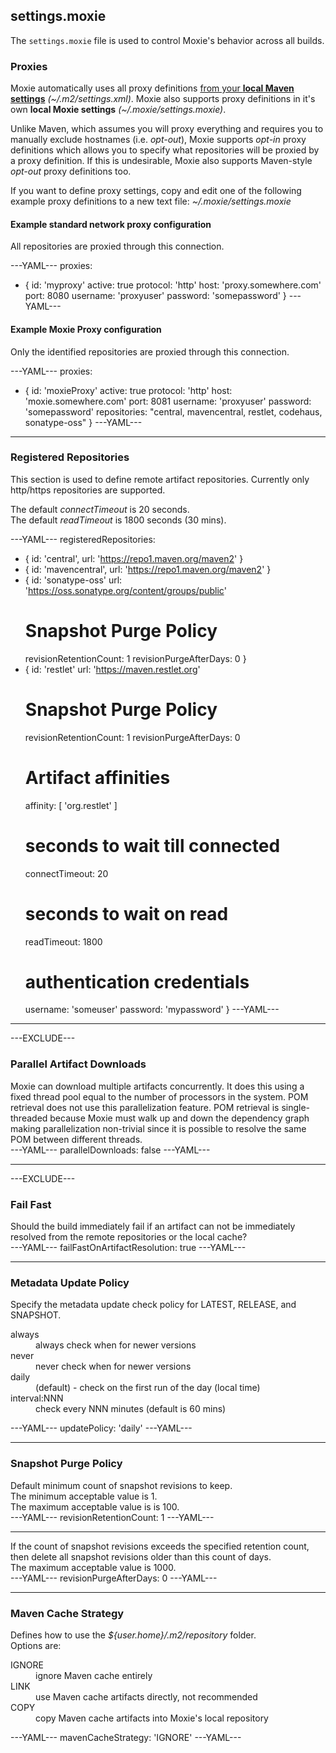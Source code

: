 ## settings.moxie

The `settings.moxie` file is used to control Moxie's behavior across all builds.

### Proxies
Moxie automatically uses all proxy definitions <u>from your <b>local Maven settings</b></u> *(~/.m2/settings.xml)*.  Moxie also supports proxy definitions in it's own <b>local Moxie settings</b> *(~/.moxie/settings.moxie)*.

Unlike Maven, which assumes you will proxy everything and requires you to manually exclude hostnames (i.e. *opt-out*), Moxie supports *opt-in* proxy definitions which allows you to specify what repositories will be proxied by a proxy definition. If this is undesirable, Moxie also supports Maven-style *opt-out* proxy definitions too. 

If you want to define proxy settings, copy and edit one of the following example proxy definitions to a new text file: *~/.moxie/settings.moxie*

#### Example standard network proxy configuration

All repositories are proxied through this connection.

---YAML---
proxies:
- {
    id: 'myproxy'
    active: true
    protocol: 'http'
    host: 'proxy.somewhere.com'
    port: 8080
    username: 'proxyuser'
    password: 'somepassword'
  }
---YAML---

#### Example Moxie Proxy configuration

Only the identified repositories are proxied through this connection.

---YAML---
proxies:
- {
    id: 'moxieProxy'
    active: true
    protocol: 'http'
    host: 'moxie.somewhere.com'
    port: 8081
    username: 'proxyuser'
    password: 'somepassword'
    repositories: "central, mavencentral, restlet, codehaus, sonatype-oss"
  }
---YAML---

<hr />

### Registered Repositories

This section is used to define remote artifact repositories.  Currently only http/https repositories are supported.

The default *connectTimeout* is 20 seconds.  
The default *readTimeout* is 1800 seconds (30 mins).

---YAML---
registeredRepositories:
- { id: 'central', url: 'https://repo1.maven.org/maven2' }
- { id: 'mavencentral', url: 'https://repo1.maven.org/maven2' }
- {
    id: 'sonatype-oss'
    url: 'https://oss.sonatype.org/content/groups/public'
    # Snapshot Purge Policy
    revisionRetentionCount: 1
    revisionPurgeAfterDays: 0
  }
- {
    id: 'restlet'
    url: 'https://maven.restlet.org'
    # Snapshot Purge Policy
    revisionRetentionCount: 1
    revisionPurgeAfterDays: 0
    # Artifact affinities
    affinity: [ 'org.restlet' ]
    # seconds to wait till connected
    connectTimeout: 20
    # seconds to wait on read
    readTimeout: 1800
    # authentication credentials
    username: 'someuser'
    password: 'mypassword'
  }
---YAML---

<hr />

---EXCLUDE---
### Parallel Artifact Downloads
<div class="row">
<div class="span7">
Moxie can download multiple artifacts concurrently.  It does this using a fixed thread pool equal to the number of processors in the system.  POM retrieval does not use this parallelization feature.  POM retrieval is single-threaded because Moxie must walk up and down the dependency graph making parallelization non-trivial since it is possible to resolve the same POM between different threads.
</div>

<div class="span5">
---YAML---
parallelDownloads: false
---YAML---
</div>
</div>

<hr />
---EXCLUDE---

### Fail Fast

<div class="row">
<div class="span7">
Should the build immediately fail if an artifact can not be immediately resolved from the remote repositories or the local cache?
</div>

<div class="span5">
---YAML---
failFastOnArtifactResolution: true
---YAML---
</div>
</div>

<hr />

### Metadata Update Policy

<div class="row">
<div class="span7">
Specify the metadata update check policy for LATEST, RELEASE, and SNAPSHOT.
<dl>
  <dt>always</dt><dd>always check when for newer versions</dd>
  <dt>never</dt><dd>never check when for newer versions</dd>
  <dt>daily</dt><dd>(default) - check on the first run of the day (local time)</dd>
  <dt>interval:NNN</dt><dd>check every NNN minutes (default is 60 mins)</dd>
</dl>
</div>

<div class="span5">
---YAML---
updatePolicy: 'daily'
---YAML---
</div>
</div>

<hr />

### Snapshot Purge Policy

<div class="row">
<div class="span7">
Default minimum count of snapshot revisions to keep.<br/>
The minimum acceptable value is 1.<br/>
The maximum acceptable value is is 100.
</div>

<div class="span5">
---YAML---
revisionRetentionCount: 1
---YAML---
</div>
</div>

<hr />

<div class="row">
<div class="span7">
If the count of snapshot revisions exceeds the specified retention count, then delete all snapshot revisions older than this count of days.<br/>
The maximum acceptable value is 1000.
</div>

<div class="span5">
---YAML---
revisionPurgeAfterDays: 0
---YAML---
</div>
</div>

<hr />

### Maven Cache Strategy

<div class="row">
<div class="span7">
Defines how to use the <em>${user.home}/.m2/repository</em> folder.
<br />
Options are:
<dl>
  <dt>IGNORE</dt><dd>ignore Maven cache entirely</dd>
  <dt>LINK</dt><dd>use Maven cache artifacts directly, not recommended</dd>
  <dt>COPY</dt><dd>copy Maven cache artifacts into Moxie's local repository</dd>
</dl>
</div>

<div class="span5">
---YAML---
mavenCacheStrategy: 'IGNORE'
---YAML---
</div>
</div>
